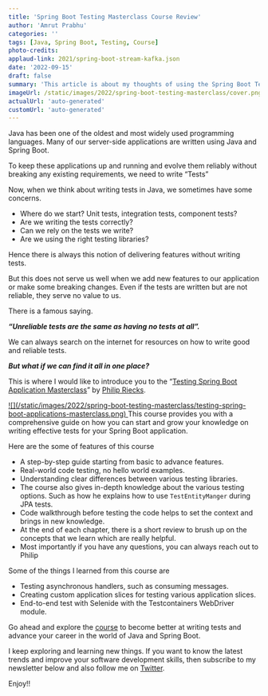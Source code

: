 ```yaml
---
title: 'Spring Boot Testing Masterclass Course Review'
author: 'Amrut Prabhu'
categories: ''
tags: [Java, Spring Boot, Testing, Course]
photo-credits:
applaud-link: 2021/spring-boot-stream-kafka.json
date: '2022-09-15'
draft: false
summary: 'This article is about my thoughts of using the Spring Boot Testing Masterclass course from rieckpil.de'
imageUrl: /static/images/2022/spring-boot-testing-masterclass/cover.png
actualUrl: 'auto-generated'
customUrl: 'auto-generated'
---
```


Java has been one of the oldest and most widely used programming languages. Many of our server-side applications are written using Java and Spring Boot.

To keep these applications up and running and evolve them reliably without breaking any existing requirements, we need to write “Tests”

Now, when we think about writing tests in Java, we sometimes have some concerns.

- Where do we start? Unit tests, integration tests, component tests?
- Are we writing the tests correctly?
- Can we rely on the tests we write?
- Are we using the right testing libraries?

Hence there is always this notion of delivering features without writing tests.

But this does not serve us well when we add new features to our application or make some breaking changes. Even if the tests are written but are not reliable, they serve no value to us.

There is a famous saying.

**_“Unreliable tests are the same as having no tests at all”._**

We can always search on the internet for resources on how to write good and reliable tests.

**_But what if we can find it all in one place?_**

This is where I would like to introduce you to the “[Testing Spring Boot Application Masterclass](https://transactions.sendowl.com/stores/13745/235788)” by [Philip Riecks](https://twitter.com/rieckpil).

<a href="https://transactions.sendowl.com/stores/13745/235788" target="_blank">
![](/static/images/2022/spring-boot-testing-masterclass/testing-spring-boot-applications-masterclass.png)
</a>
This course provides you with a comprehensive guide on how you can start and grow your knowledge on writing effective tests for your Spring Boot application.

Here are the some of features of this course

- A step-by-step guide starting from basic to advance features.
- Real-world code testing, no hello world examples.
- Understanding clear differences between various testing libraries.
- The course also gives in-depth knowledge about the various testing options. Such as how he explains how to use `TestEntityManger` during JPA tests.
- Code walkthrough before testing the code helps to set the context and brings in new knowledge.
- At the end of each chapter, there is a short review to brush up on the concepts that we learn which are really helpful.
- Most importantly if you have any questions, you can always reach out to Philip

Some of the things I learned from this course are

- Testing asynchronous handlers, such as consuming messages.
- Creating custom application slices for testing various application slices.
- End-to-end test with Selenide with the Testcontainers WebDriver module.

Go ahead and explore the [course](https://transactions.sendowl.com/stores/13745/235788) to become better at writing tests and advance your career in the world of Java and Spring Boot.

I keep exploring and learning new things. If you want to know the latest trends and improve your software development skills, then subscribe to my newsletter below and also follow me on [Twitter](https://twitter.com/amrutprabhu42).

Enjoy!!
